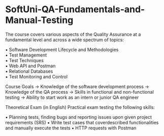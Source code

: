 # SoftUni-QA-Fundamentals-and-Manual-Testing 

The course covers various aspects of the Quality  Assurance at a fundamental level and across a wide  spectrum of topics:

▪ Software Development Lifecycle and Methodologies  
▪ Test Management  
▪ Test Techniques  
▪ Web API and Postman  
▪ Relational Databases  
▪ Test Monitoring and Control

Course Goals -> Knowledge of the software development process -> Knowledge of the QA process -> Skills in functional and non-functional testing -> Ability to start work as an intern or junior QA engineer

 Theoretical Exam (in English)
 Practical exam testing the following skills: 
 
▪ Planning tests, finding bugs and reporting issues upon given project requirements (SRS)
▪ Write test cases that coverdescribed functionalities and manually execute the tests
▪ HTTP requests with Postman



 
